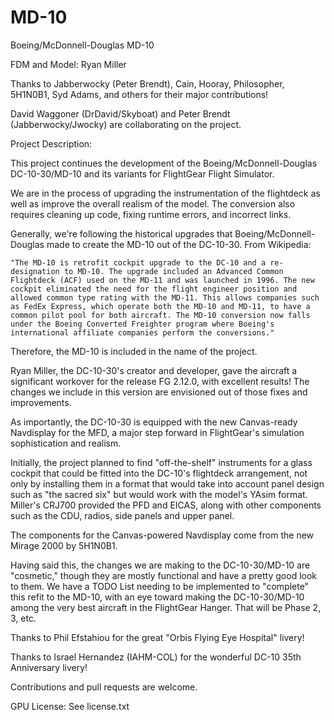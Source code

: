 MD-10
==============
Boeing/McDonnell-Douglas MD-10

FDM and Model: Ryan Miller

Thanks to Jabberwocky (Peter Brendt), Cain, Hooray, Philosopher, 5H1N0B1, Syd Adams, and others for their major contributions!

David Waggoner (DrDavid/Skyboat) and Peter Brendt (Jabberwocky/Jwocky) are collaborating on the project.

Project Description:

This project continues the development of the Boeing/McDonnell-Douglas DC-10-30/MD-10 and its variants for FlightGear Flight Simulator.

We are in the process of upgrading the instrumentation of the flightdeck as well as improve the overall realism of the model.  The conversion also requires cleaning up code, fixing runtime errors, and incorrect links.

Generally, we're following the historical upgrades that Boeing/McDonnell-Douglas made to create the MD-10 out of the DC-10-30. From Wikipedia:

	"The MD-10 is retrofit cockpit upgrade to the DC-10 and a re-designation to MD-10. The upgrade included an Advanced Common Flightdeck (ACF) used on the MD-11 and was launched in 1996. The new cockpit eliminated the need for the flight engineer position and allowed common type rating with the MD-11. This allows companies such as FedEx Express, which operate both the MD-10 and MD-11, to have a common pilot pool for both aircraft. The MD-10 conversion now falls under the Boeing Converted Freighter program where Boeing's international affiliate companies perform the conversions."

Therefore, the MD-10 is included in the name of the project.

Ryan Miller, the DC-10-30's creator and developer, gave the aircraft a significant workover for the release FG 2.12.0, with excellent results! The changes we include in this version are envisioned out of those fixes and improvements.

As importantly, the DC-10-30 is equipped with the new Canvas-ready Navdisplay for the MFD, a major step forward in FlightGear's simulation sophistication and realism.

Initially, the project planned to find "off-the-shelf" instruments for a glass cockpit that could be fitted into the DC-10's flightdeck arrangement, not only by installing them in a format that would take into account panel design such as "the sacred six" but would work with the model's YAsim format.  Miller's CRJ700 provided the PFD and EICAS, along with other components such as the CDU, radios, side panels and upper panel.

The components for the Canvas-powered Navdisplay come from the new Mirage 2000 by 5H1N0B1.  

Having said this, the changes we are making to the DC-10-30/MD-10 are "cosmetic," though they are mostly functional and have a pretty good look to them. We have a TODO List needing to be implemented to "complete" this refit to the MD-10, with an eye toward making the DC-10-30/MD-10 among the very best aircraft in the FlightGear Hanger. That will be Phase 2, 3, etc.

Thanks to Phil Efstahiou for the great "Orbis Flying Eye Hospital" livery!

Thanks to Israel Hernandez (IAHM-COL) for the wonderful DC-10 35th Anniversary livery!

Contributions and pull requests are welcome.

GPU License:  See license.txt
